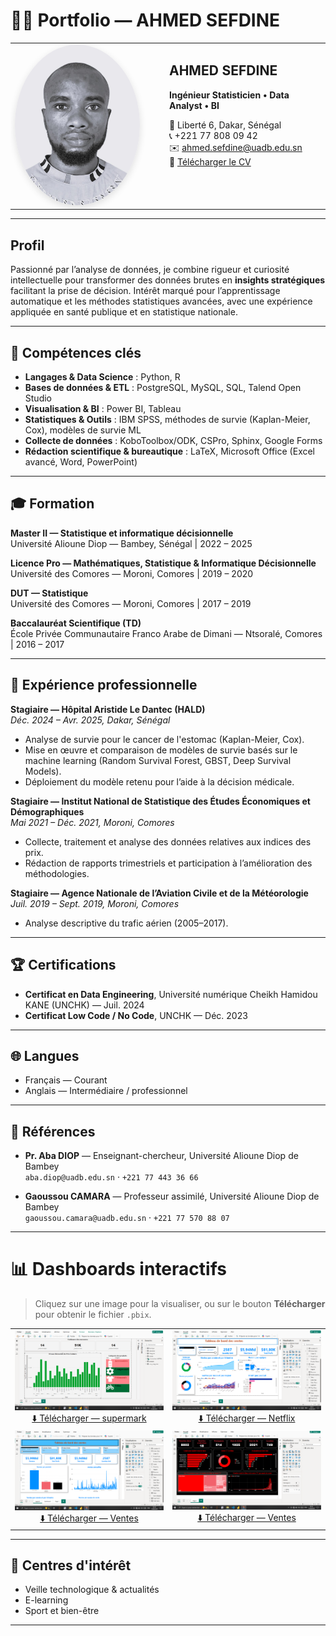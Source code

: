 # 👨‍💻 Portfolio — AHMED SEFDINE

<table>
  <tr>
    <td width="220" valign="top">
      <img src="photo_id.jpeg" alt="Photo de profil — Ahmed Sefdine" width="200" style="border-radius:50%; box-shadow: 0 4px 12px rgba(0,0,0,0.12)"/>
    </td>
    <td valign="top" style="padding-left:20px;">
      <h2>AHMED SEFDINE</h2>
      <p><strong>Ingénieur Statisticien • Data Analyst • BI</strong></p>
      <p>
        📍 Liberté 6, Dakar, Sénégal<br/>
        📞 +221 77 808 09 42<br/>
        ✉️ <a href="mailto:ahmed.sefdine@uadb.edu.sn">ahmed.sefdine@uadb.edu.sn</a><br/>
        📄 <a href="cv/CV-AHMED-SEFDINE.pdf" target="_blank">Télécharger le CV</a>
      </p>
    </td>
  </tr>
</table>

---

## Profil
Passionné par l’analyse de données, je combine rigueur et curiosité intellectuelle pour transformer des données brutes en **insights stratégiques** facilitant la prise de décision. Intérêt marqué pour l’apprentissage automatique et les méthodes statistiques avancées, avec une expérience appliquée en santé publique et en statistique nationale.

---

## 🔎 Compétences clés

- **Langages & Data Science** : Python, R  
- **Bases de données & ETL** : PostgreSQL, MySQL, SQL, Talend Open Studio  
- **Visualisation & BI** : Power BI, Tableau  
- **Statistiques & Outils** : IBM SPSS, méthodes de survie (Kaplan-Meier, Cox), modèles de survie ML  
- **Collecte de données** : KoboToolbox/ODK, CSPro, Sphinx, Google Forms  
- **Rédaction scientifique & bureautique** : LaTeX, Microsoft Office (Excel avancé, Word, PowerPoint)  

---

## 🎓 Formation

**Master II — Statistique et informatique décisionnelle**  
Université Alioune Diop — Bambey, Sénégal | 2022 – 2025

**Licence Pro — Mathématiques, Statistique & Informatique Décisionnelle**  
Université des Comores — Moroni, Comores | 2019 – 2020

**DUT — Statistique**  
Université des Comores — Moroni, Comores | 2017 – 2019

**Baccalauréat Scientifique (TD)**  
École Privée Communautaire Franco Arabe de Dimani — Ntsoralé, Comores | 2016 – 2017

---

## 💼 Expérience professionnelle

**Stagiaire — Hôpital Aristide Le Dantec (HALD)**  
_Déc. 2024 – Avr. 2025, Dakar, Sénégal_  
- Analyse de survie pour le cancer de l'estomac (Kaplan-Meier, Cox).  
- Mise en œuvre et comparaison de modèles de survie basés sur le machine learning (Random Survival Forest, GBST, Deep Survival Models).  
- Déploiement du modèle retenu pour l’aide à la décision médicale.

**Stagiaire — Institut National de Statistique des Études Économiques et Démographiques**  
_Mai 2021 – Déc. 2021, Moroni, Comores_  
- Collecte, traitement et analyse des données relatives aux indices des prix.  
- Rédaction de rapports trimestriels et participation à l’amélioration des méthodologies.

**Stagiaire — Agence Nationale de l’Aviation Civile et de la Météorologie**  
_Juil. 2019 – Sept. 2019, Moroni, Comores_  
- Analyse descriptive du trafic aérien (2005–2017).  

---

## 🏆 Certifications
- **Certificat en Data Engineering**, Université numérique Cheikh Hamidou KANE (UNCHK) — Juil. 2024  
- **Certificat Low Code / No Code**, UNCHK — Déc. 2023

---

## 🌐 Langues
- Français — Courant  
- Anglais — Intermédiaire / professionnel

---

## 📇 Références
- **Pr. Aba DIOP** — Enseignant-chercheur, Université Alioune Diop de Bambey  
  `aba.diop@uadb.edu.sn` · `+221 77 443 36 66`

- **Gaoussou CAMARA** — Professeur assimilé, Université Alioune Diop de Bambey  
  `gaoussou.camara@uadb.edu.sn` · `+221 77 570 88 07`

---
# 📊 Dashboards interactifs

> Cliquez sur une image pour la visualiser, ou sur le bouton **Télécharger** pour obtenir le fichier `.pbix`.

<table align="center">
  <tr>
    <td align="center">
      <img src="dashboard/N1.png" alt="Dashboard N1" width="600"/>
      <br/>
      <a href="dashboard/supermark.pbix" download>⬇️ Télécharger — supermark</a>
    </td>
    <td align="center">
      <img src="dashboard/N2.png" alt="Dashboard N2" width="600"/>
      <br/>
      <a href="dashboard/Netflix analyst.pbix" download>⬇️ Télécharger — Netflix</a>
    </td>
  </tr>
  <tr>
    <td align="center">
      <img src="dashboard/N3.png" alt="Dashboard N3" width="600"/>
      <br/>
      <a href="dashboard/Sales_Dashboard.pbix.pbix" download>⬇️ Télécharger — Ventes</a>
    </td>
    <td align="center">
      <img src="dashboard/N4.png" alt="Dashboard N4" width="600"/>
      <br/>
      <a href="dashboard/Sales_Dashboard.pbix" download>⬇️ Télécharger — Ventes</a>
    </td>
  </tr>
</table>

---

## 🎯 Centres d'intérêt
- Veille technologique & actualités  
- E-learning  
- Sport et bien-être

---
